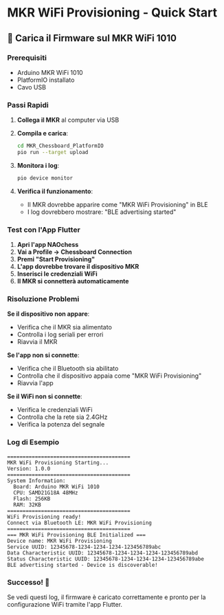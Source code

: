 # MKR WiFi Provisioning - Quick Start

## 🚀 Carica il Firmware sul MKR WiFi 1010

### Prerequisiti
- Arduino MKR WiFi 1010
- PlatformIO installato
- Cavo USB

### Passi Rapidi

1. **Collega il MKR** al computer via USB

2. **Compila e carica**:
   ```bash
   cd MKR_Chessboard_PlatformIO
   pio run --target upload
   ```

3. **Monitora i log**:
   ```bash
   pio device monitor
   ```

4. **Verifica il funzionamento**:
   - Il MKR dovrebbe apparire come "MKR WiFi Provisioning" in BLE
   - I log dovrebbero mostrare: "BLE advertising started"

### Test con l'App Flutter

1. **Apri l'app NAOchess**
2. **Vai a Profile → Chessboard Connection**
3. **Premi "Start Provisioning"**
4. **L'app dovrebbe trovare il dispositivo MKR**
5. **Inserisci le credenziali WiFi**
6. **Il MKR si connetterà automaticamente**

### Risoluzione Problemi

**Se il dispositivo non appare**:
- Verifica che il MKR sia alimentato
- Controlla i log seriali per errori
- Riavvia il MKR

**Se l'app non si connette**:
- Verifica che il Bluetooth sia abilitato
- Controlla che il dispositivo appaia come "MKR WiFi Provisioning"
- Riavvia l'app

**Se il WiFi non si connette**:
- Verifica le credenziali WiFi
- Controlla che la rete sia 2.4GHz
- Verifica la potenza del segnale

### Log di Esempio

```
========================================
MKR WiFi Provisioning Starting...
Version: 1.0.0
========================================
System Information:
  Board: Arduino MKR WiFi 1010
  CPU: SAMD21G18A 48MHz
  Flash: 256KB
  RAM: 32KB
========================================
WiFi Provisioning ready!
Connect via Bluetooth LE: MKR WiFi Provisioning
========================================
=== MKR WiFi Provisioning BLE Initialized ===
Device name: MKR WiFi Provisioning
Service UUID: 12345678-1234-1234-1234-123456789abc
Data Characteristic UUID: 12345678-1234-1234-1234-123456789abd
Status Characteristic UUID: 12345678-1234-1234-1234-123456789abe
BLE advertising started - Device is discoverable!
```

### Successo! 🎉

Se vedi questi log, il firmware è caricato correttamente e pronto per la configurazione WiFi tramite l'app Flutter.
